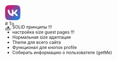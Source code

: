 <div style="
height:50px;
width:50px;
margin-top: 20px;">
    <img src="./frontend/src/img/logo.png" width="50" height="50"/> 
    # To do:
</div>

- SOLID принципы !!!
- настройка size guest pages !!!
- Нормальная size адаптация
- Theme для всего сайта
- Функционал для кнопок profile
- Собирать информацию о пользователе (getMe)
